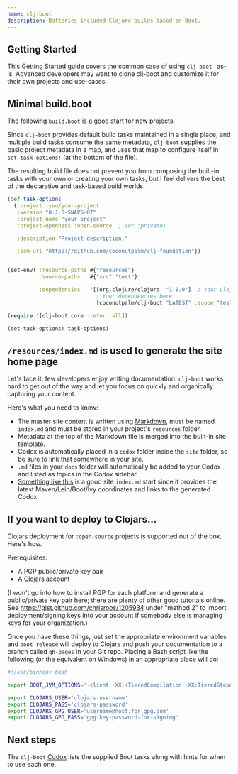 ```yaml
---
name: clj-boot
description: Batteries included Clojure builds based on Boot.
---
```


## Getting Started

This Getting Started guide covers the common case of using ```clj-boot ``` as-is.  Advanced developers may want to clone clj-boot and customize it for their own projects and use-cases.

## Minimal build.boot

The following ```build.boot``` is a good start for new projects.

Since ```clj-boot``` provides default build tasks maintained in a single place, and multiple build tasks consume the same metadata, ```clj-boot``` supplies the basic project metadata in a map, and uses that map to configure itself in ```set-task-options!``` (at the bottom of the file).

The resulting build file does not prevent you from composing the built-in tasks with your own or creating your own tasks, but I feel delivers the best of the declarative and task-based build worlds.

```clojure
(def task-options
  {:project 'you/your-project
   :version "0.1.0-SNAPSHOT"
   :project-name "your-project"
   :project-openness :open-source  ; (or :private)

   :description "Project description."

   :scm-url "https://github.com/coconutpalm/clj-foundation"})


(set-env! :resource-paths #{"resources"}
          :source-paths   #{"src" "test"}

          :dependencies   '[[org.clojure/clojure  "1.8.0"]  ; Your Clojure version
                            ; Your dependencies here
                            [coconutpalm/clj-boot "LATEST" :scope "test"]]) ; Or a specific version

(require '[clj-boot.core :refer :all])

(set-task-options! task-options)
```

## ```/resources/index.md``` is used to generate the site home page

Let's face it: few developers enjoy writing documentation.  ```clj-boot``` works hard to get out of the way and let you focus on quickly and organically capturing your content.

Here's what you need to know:

* The master site content is written using [Markdown](https://github.com/adam-p/markdown-here/wiki/Markdown-Cheatsheet), must be named ```index.md``` and must be stored in your project's ```resources``` folder.
* Metadata at the top of the Markdown file is merged into the built-in site template.
* Codox is automatically placed in a ```codox``` folder inside the ```site``` folder, so be sure to link that somewhere in your site.
* ```.md``` files in your ```docs``` folder will automatically be added to your Codox and listed as topics in the Codox sidebar.
* [Something like this](https://raw.githubusercontent.com/coconutpalm/clj-boot/master/resources/example-index.md) is a good site ```index.md``` start since it provides the latest Maven/Lein/Boot/Ivy coordinates and links to the generated Codox.

## If you want to deploy to Clojars...

Clojars deployment for ```:open-source``` projects is supported out of the box.  Here's how.

Prerequisites:

* A PGP public/private key pair
* A Clojars account

(I won't go into how to install PGP for each platform and generate a public/private key pair here; there are plenty of other good tutorials online.  See https://gist.github.com/chrisroos/1205934 under "method 2" to import deployment/signing keys into your account if somebody else is managing keys for your organization.)

Once you have these things, just set the appropriate environment variables and ```boot release``` will deploy to Clojars and push your documentation to a branch called ```gh-pages``` in your Git repo.  Placing a Bash script like the following (or the equivalent on Windows) in an appropriate place will do:

```bash
#!/usr/bin/env bash

export BOOT_JVM_OPTIONS='-client -XX:+TieredCompilation -XX:TieredStopAtLevel=1 -Xverify:none -Xmx2g -XX:+UseConcMarkSweepGC -XX:+CMSClassUnloadingEnabled -XX:-OmitStackTraceInFastThrow'

export CLOJARS_USER='clojars-username'
export CLOJARS_PASS='clojars-password'
export CLOJARS_GPG_USER='username@host.for.gpg.com'
export CLOJARS_GPG_PASS='gpg-key-password-for-signing'
```

## Next steps

The ```clj-boot``` [Codox](codox/index.html) lists the supplied Boot tasks along with hints for when to use each one.

